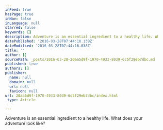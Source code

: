 ```yaml
---
inFeed: true
hasPage: true
inNav: false
inLanguage: null
starred: false
keywords: []
description: Adventure is an essential ingredient to a healthy life. What does your adventure look like?
datePublished: '2016-03-28T07:44:18.139Z'
dateModified: '2016-03-28T07:44:16.038Z'
title: ''
author: []
sourcePath: _posts/2016-03-28-20aa5d9f-1970-4933-8039-6c5f29eb7dbc.md
published: true
authors: []
publisher:
  name: null
  domain: null
  url: null
  favicon: null
url: 20aa5d9f-1970-4933-8039-6c5f29eb7dbc/index.html
_type: Article

---
```

Adventure is an essential ingredient to a healthy life. What does your adventure look like?